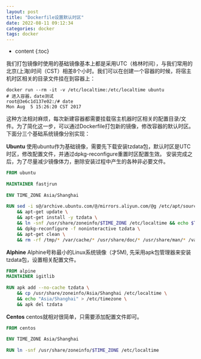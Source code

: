 ```yaml
---
layout: post
title: "Dockerfile设置默认时区"
date: 2022-08-11 09:12:34
categories: docker
tags: docker
---
```


* content
{:toc}


我们打包镜像时使用的基础镜像基本上都是采用UTC（格林时间），与我们常用的北京(上海)时间（CST）相差8个小时。我们可以在创建一个容器的时候，将宿主机时区相关的目录文件挂在到容器上：

``` shell
docker run --rm -it -v /etc/localtime:/etc/localtime ubuntu
# 进入容器，date测试
root@3e6c1d137e02:/# date
Mon Aug  5 15:26:20 CST 2017
```

这种方法相对麻烦，每次新建容器都需要挂载宿主机器时区相关的配置目录/文件。为了简化这一步，可以通过Dockerfile打包新的镜像，修改容器的默认时区。 下面分三个基础系统镜像分别实现：

**Ubuntu**
使用ubuntu作为基础镜像，需要先下载安装tzdata包，默认时区是UTC时区，修改配置文件，并通过dpkg-reconfigure重置时区配置生效。 安装完成之后，为了尽量减少镜像体力，删除安装过程中产生的各种非必要文件。
``` dockerfile
FROM ubuntu
 
MAINTAINER fastjrun
 
ENV TIME_ZONE Asia/Shanghai
 
RUN sed -i s@/archive.ubuntu.com/@/mirrors.aliyun.com/@g /etc/apt/sources.list \
    && apt-get update \
    && apt-get install -y tzdata \
    && ln -snf /usr/share/zoneinfo/$TIME_ZONE /etc/localtime && echo $TIME_ZONE > /etc/timezone \
    && dpkg-reconfigure -f noninteractive tzdata \
    && apt-get clean \
    && rm -rf /tmp/* /var/cache/* /usr/share/doc/* /usr/share/man/* /var/lib/apt/lists/*
```

**Alphine**
Alphine号称最小的Linux系统镜像（才5M), 先采用apk包管理器来安装tzdata包，设置相关配置文件。
``` dockerfile
FROM alpine
MAINTAINER igitlib
 
RUN apk add --no-cache tzdata \
    && cp /usr/share/zoneinfo/Asia/Shanghai /etc/localtime \
    && echo "Asia/Shanghai" > /etc/timezone \
    && apk del tzdata
```

**Centos**
centos就相对很简单，只需要添加配置文件即可。
``` dockerfile
FROM centos
 
ENV TIME_ZONE Asia/Shanghai
 
RUN ln -snf /usr/share/zoneinfo/$TIME_ZONE /etc/localtime
```